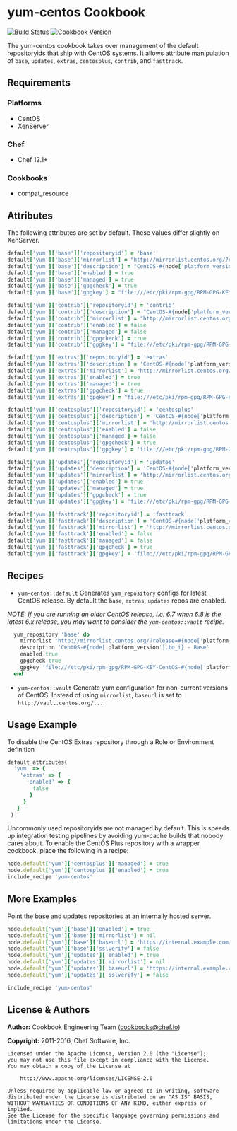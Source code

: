 # yum-centos Cookbook

[![Build Status](https://travis-ci.org/chef-cookbooks/yum-centos.svg?branch=master)](http://travis-ci.org/chef-cookbooks/yum-centos) [![Cookbook Version](https://img.shields.io/cookbook/v/yum-centos.svg)](https://supermarket.chef.io/cookbooks/yum-centos)

The yum-centos cookbook takes over management of the default repositoryids that ship with CentOS systems. It allows attribute manipulation of `base`, `updates`, `extras`, `centosplus`, `contrib`, and `fasttrack`.

## Requirements

### Platforms

- CentOS
- XenServer

### Chef

- Chef 12.1+

### Cookbooks

- compat_resource

## Attributes

The following attributes are set by default. These values differ slightly on XenServer.

```ruby
default['yum']['base']['repositoryid'] = 'base'
default['yum']['base']['mirrorlist'] = "http://mirrorlist.centos.org/?release=#{node['platform_version'].to_i}&arch=$basearch&repo=os"
default['yum']['base']['description'] = "CentOS-#{node['platform_version'].to_i} - Base"
default['yum']['base']['enabled'] = true
default['yum']['base']['managed'] = true
default['yum']['base']['gpgcheck'] = true
default['yum']['base']['gpgkey'] = "file:///etc/pki/rpm-gpg/RPM-GPG-KEY-CentOS-#{node['platform_version'].to_i}"
```

```ruby
default['yum']['contrib']['repositoryid'] = 'contrib'
default['yum']['contrib']['description'] = "CentOS-#{node['platform_version'].to_i} - Contrib"
default['yum']['contrib']['mirrorlist'] = "http://mirrorlist.centos.org/?release=#{node['platform_version'].to_i}&arch=$basearch&repo=contrib"
default['yum']['contrib']['enabled'] = false
default['yum']['contrib']['managed'] = false
default['yum']['contrib']['gpgcheck'] = true
default['yum']['contrib']['gpgkey'] = "file:///etc/pki/rpm-gpg/RPM-GPG-KEY-CentOS-#{node['platform_version'].to_i}"
```

```ruby
default['yum']['extras']['repositoryid'] = 'extras'
default['yum']['extras']['description'] = 'CentOS-#{node['platform_version'].to_i} - Extras'
default['yum']['extras']['mirrorlist'] = "http://mirrorlist.centos.org/?release=#{node['platform_version'].to_i}&arch=$basearch&repo=extras"
default['yum']['extras']['enabled'] = true
default['yum']['extras']['managed'] = true
default['yum']['extras']['gpgcheck'] = true
default['yum']['extras']['gpgkey'] = "file:///etc/pki/rpm-gpg/RPM-GPG-KEY-CentOS-#{node['platform_version'].to_i}"
```

```ruby
default['yum']['centosplus']['repositoryid'] = 'centosplus'
default['yum']['centosplus']['description'] = 'CentOS-#{node['platform_version'].to_i} - Centosplus'
default['yum']['centosplus']['mirrorlist'] = 'http://mirrorlist.centos.org/?release=#{node['platform_version'].to_i}&arch=$basearch&repo=centosplus'
default['yum']['centosplus']['enabled'] = false
default['yum']['centosplus']['managed'] = false
default['yum']['centosplus']['gpgcheck'] = true
default['yum']['centosplus']['gpgkey'] = 'file:///etc/pki/rpm-gpg/RPM-GPG-KEY-CentOS-#{node['platform_version'].to_i}'
```

```ruby
default['yum']['updates']['repositoryid'] = 'updates'
default['yum']['updates']['description'] = 'CentOS-#{node['platform_version'].to_i} - Updates'
default['yum']['updates']['mirrorlist'] = 'http://mirrorlist.centos.org/?release=#{node['platform_version'].to_i}&arch=$basearch&repo=updates'
default['yum']['updates']['enabled'] = true
default['yum']['updates']['managed'] = true
default['yum']['updates']['gpgcheck'] = true
default['yum']['updates']['gpgkey'] = 'file:///etc/pki/rpm-gpg/RPM-GPG-KEY-CentOS-#{node['platform_version'].to_i}'
```

```ruby
default['yum']['fasttrack']['repositoryid'] = 'fasttrack'
default['yum']['fasttrack']['description'] = 'CentOS-#{node['platform_version'].to_i} - fasttrack'
default['yum']['fasttrack']['mirrorlist'] = 'http://mirrorlist.centos.org/?release=#{node['platform_version'].to_i}&arch=$basearch&repo=fasttrack&infra=$infra'
default['yum']['fasttrack']['enabled'] = false
default['yum']['fasttrack']['managed'] = false
default['yum']['fasttrack']['gpgcheck'] = true
default['yum']['fasttrack']['gpgkey'] = 'file:///etc/pki/rpm-gpg/RPM-GPG-KEY-CentOS-#{node['platform_version'].to_i}'
```

## Recipes

- `yum-centos::default`
Generates `yum_repository` configs for latest CentOS release. By default the
`base`, `extras`, `updates` repos are enabled.

_NOTE: If you are running an older CentOS release, i.e. 6.7 when 6.8 is the
latest 6.x release, you may want to consider the `yum-centos::vault` recipe._

```ruby
  yum_repository 'base' do
    mirrorlist 'http://mirrorlist.centos.org/?release=#{node['platform_version'].to_i}&arch=$basearch&repo=os'
    description 'CentOS-#{node['platform_version'].to_i} - Base'
    enabled true
    gpgcheck true
    gpgkey 'file:///etc/pki/rpm-gpg/RPM-GPG-KEY-CentOS-#{node['platform_version'].to_i}'
  end
```

- `yum-centos::vault`
Generate yum configuration for non-current versions of CentOS. Instead of using
`mirrorlist`, `baseurl` is set to `http://vault.centos.org/...`.

## Usage Example

To disable the CentOS Extras repository through a Role or Environment definition

```ruby
default_attributes(
  'yum' => {
    'extras' => {
      'enabled' => {
        false
       }
     }
   }
 )
```

Uncommonly used repositoryids are not managed by default. This is speeds up integration testing pipelines by avoiding yum-cache builds that nobody cares about. To enable the CentOS Plus repository with a wrapper cookbook, place the following in a recipe:

```ruby
node.default['yum']['centosplus']['managed'] = true
node.default['yum']['centosplus']['enabled'] = true
include_recipe 'yum-centos'
```

## More Examples

Point the base and updates repositories at an internally hosted server.

```ruby
node.default['yum']['base']['enabled'] = true
node.default['yum']['base']['mirrorlist'] = nil
node.default['yum']['base']['baseurl'] = 'https://internal.example.com/centos/6/os/x86_64'
node.default['yum']['base']['sslverify'] = false
node.default['yum']['updates']['enabled'] = true
node.default['yum']['updates']['mirrorlist'] = nil
node.default['yum']['updates']['baseurl'] = 'https://internal.example.com/centos/6/updates/x86_64'
node.default['yum']['updates']['sslverify'] = false

include_recipe 'yum-centos'
```

## License & Authors

**Author:** Cookbook Engineering Team ([cookbooks@chef.io](mailto:cookbooks@chef.io))

**Copyright:** 2011-2016, Chef Software, Inc.

```
Licensed under the Apache License, Version 2.0 (the "License");
you may not use this file except in compliance with the License.
You may obtain a copy of the License at

    http://www.apache.org/licenses/LICENSE-2.0

Unless required by applicable law or agreed to in writing, software
distributed under the License is distributed on an "AS IS" BASIS,
WITHOUT WARRANTIES OR CONDITIONS OF ANY KIND, either express or implied.
See the License for the specific language governing permissions and
limitations under the License.
```
